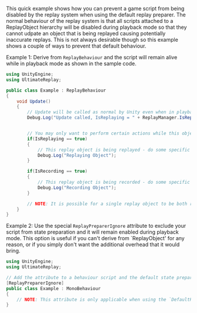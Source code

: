 ﻿
This quick example shows how you can prevent a game script from being disabled by the replay system when using the default replay preparer.
The normal behaviour of the replay system is that all scripts attached to a ReplayObject hierarchy will be disabled during playback mode so that they cannot udpate an object that is being replayed causing potentially inaccurate replays.
This is not always desirable though so this example shows a couple of ways to prevent that default behaviour.

Example 1: Derive from `ReplayBehaviour` and the script will remain alive while in playback mode as shown in the sample code.

```cs
using UnityEngine;
using UltimateReplay;

public class Example : ReplayBehaviour
{
    void Update()
    {
        // Update will be called as normal by Unity even when in playback mode
        Debug.Log("Update called, IsReplaying = " + ReplayManager.IsReplayingAny);


        // You may only want to perform certain actions while this object is being recorded or replayed. You can check the following properties which can let you know the current replay object state
        if(IsReplaying == true)
        {
            // This replay object is being replayed - do some specific actions
            Debug.Log("Replaying Object");
        }

        if(IsRecording == true)
        {
            // This replay object is being recorded - do some specific actions
            Debug.Log("Recording Object");
        }

        // NOTE: It is possible for a single replay object to be both recorded and replayed at the same time, in which case both above properties would be true.
    }
}
```

Example 2: Use the special `ReplayPreparerIgnore` attribute to exclude your script from state preparation and it will remain enabled during playback mode. This option is useful if you can't derive from `ReplayObject' for any reason, or if you simply don't want the additional overhead that it would bring.

```cs
using UnityEngine;
using UltimateReplay;

// Add the attribute to a behaviour script and the default state preparer will ignore it 
[ReplayPreparerIgnore]
public class Example : MonoBehaviour
{
    // NOTE: This attribute is only applicable when using the `DefaultReplayPreparer`. If you implement a custom replay preparer then the attribute will have no effect unless your custom preparer implements code to take it into account.
}
```